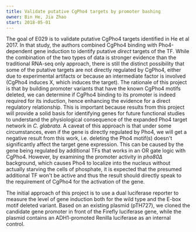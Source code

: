 ```yaml
---
title: Validate putative CgPho4 targets by promoter bashing
owner: Bin He, Jia Zhao
start: 2018-05-01
---
```


The goal of E029 is to validate putative CgPho4 targets identified in He et al 2017. In that study, the authors combined CgPho4 binding with Pho4-dependent gene induction to identify putative _direct_ targets of the TF. While the combination of the two types of data is stronger evidence than the traditional RNA-seq only approach, there is still the distinct possibility that some of the putative targets are not directly regulated by CgPho4, either due to experimental artifacts or because an intermediate factor is involved (CgPho4 induces X, which induces the target). The rationale of this project is that by building promoter variants that have the known CgPho4 motifs deleted, we can determine if CgPho4 binding to its promoter is indeed required for its induction, hence enhancing the evidence for a direct regulatory relationship. This is important because results from this project will provide a solid basis for identifying genes for future functional studies to understand the physiological consequence of the expanded Pho4 target network in _C. glabrata_. A caveat of this approach is that under some circumstances, even if the gene is directly regulated by Pho4, we will get a negative result from this work, i.e. deleting the Pho4 motif(s) doesn't significantly affect the target gene expression. This can be caused by the gene being regulated by additional TFs that works in an OR gate logic with CgPho4. However, by examining the promoter activity in _pho80Δ_ background, which causes Pho4 to localize into the nucleus without actually starving the cells of phosphate, it is expected that the presumed additional TF won't be active and thus the result should directly speak to the requirement of CgPho4 for the activation of the gene.

The initial approach of this project is to use a dual luciferase reporter to measure the level of gene induction both for the wild type and the E-box motif deleted variant. Based on an existing plasmid (pTH727), we cloned the candidate gene promoter in front of the Firefly luciferase gene, while the plasmid contains an ADH1-promoted Renilla luciferase as an internal control.
